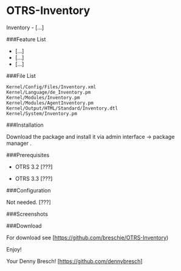 OTRS-Inventory
==============

Inventory - [...]

###Feature List

- [...]
- [...]
- [...]

###File List

	Kernel/Config/Files/Inventory.xml
	Kernel/Language/de_Inventory.pm
	Kernel/Modules/Inventory.pm
	Kernel/Modules/AgentInventory.pm
	Kernel/Output/HTML/Standard/Inventory.dtl
	Kernel/System/Inventory.pm


###Installation

Download the package and install it via admin interface -> package manager .


###Prerequisites

- OTRS 3.2 [???]

- OTRS 3.3 [???]

###Configuration

Not needed. [???]


###Screenshots


###Download

For download see [https://github.com/breschie/OTRS-Inventory)


Enjoy!

 Your Denny Bresch!
 [https://github.com/dennybresch]
